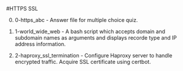 #HTTPS SSL

0. 0-https_abc - Answer file for multiple choice quiz.

1. 1-world_wide_web - A bash script which accepts domain and subdomain names as arguments and displays recorde type and IP address information.

2. 2-haproxy_ssl_termination - Configure Haproxy server to handle encrypted traffic. Acquire SSL certificate using certbot.
